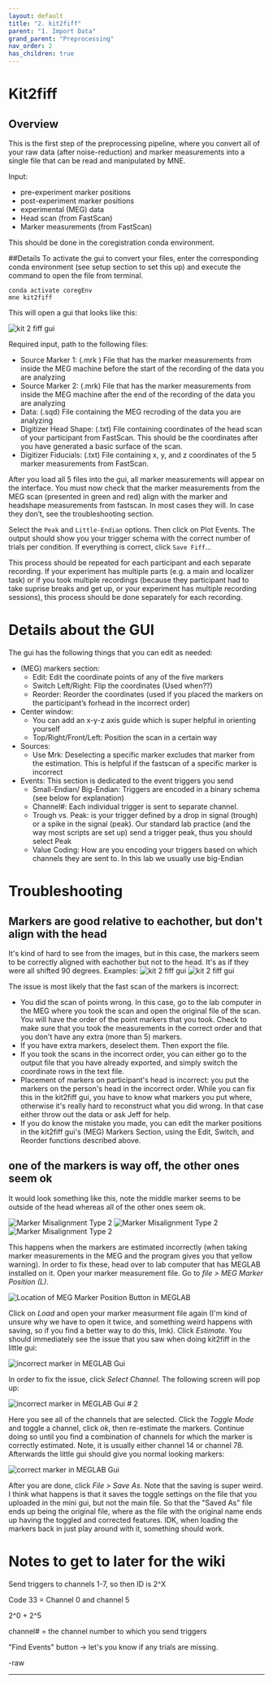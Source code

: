 ```yaml
---
layout: default
title: "2. kit2fiff"
parent: "1. Import Data"
grand_parent: "Preprocessing"
nav_order: 2
has_children: true
---
```


# Kit2fiff

## Overview
This is the first step of the preprocessing pipeline, where you convert all of your raw data (after noise-reduction) and marker measurements into a single file that can be read and manipulated by MNE.

Input:
- pre-experiment marker positions
- post-experiment marker positions
- experimental (MEG) data
- Head scan (from FastScan)
- Marker measurements (from FastScan)

This should be done in the coregistration conda environment.

##Details
To activate the gui to convert your files, enter the corresponding conda environment (see setup section to set this up) and execute the command to open the file from terminal.

```
conda activate coregEnv
mne kit2fiff
```

This will open a gui that looks like this:

![kit 2 fiff gui](../../images/kit2fiff_gui.jpg)




Required input, path to the following files:

- Source Marker 1: (.mrk ) File that has the marker measurements from inside the MEG machine before the start of the recording of the data you are analyzing
- Source Marker 2: (.mrk) File that has the marker measurements from inside the MEG machine after the end of the recording of the data you are analyzing
- Data: (.sqd) File containing the MEG recroding of the data you are analyzing
- Digitizer Head Shape: (.txt) File containing coordinates of the head scan of your participant from FastScan. This should be the coordinates after you have generated a basic surface of the scan.
- Digitizer Fiducials: (.txt) File containing x, y, and z coordinates of the 5 marker measurements from FastScan.


After you load all 5 files into the gui, all marker measurements will appear on the interface. You must now check that the marker measurements from the MEG scan (presented in green and red) align with the marker and headshape measurements from fastscan. In most cases they will. In case they don’t, see the troubleshooting section.

Select the `Peak` and `Little-Endian` options.  Then click on Plot Events. The output should show you your trigger schema with the correct number of trials per condition. If everything is correct, click `Save Fiff`...



This process should be repeated for each participant and each separate recording. If your experiment has multiple parts (e.g. a main and localizer task) or if you took multiple recordings (because they participant had to take suprise breaks and get up, or your experiment has multiple recording sessions), this process should be done separately for each recording.



# Details about the GUI
The gui has the following things that you can edit as needed:

- (MEG) markers section:
    - Edit: Edit the coordinate points of any of the five markers
    - Switch Left/Right: Flip the coordinates (Used when??)
    - Reorder: Reorder the coordinates (used if you placed the markers on the participant’s forhead in the incorrect order)
- Center window:
    - You can add an x-y-z axis guide which is super helpful in orienting yourself
    - Top/Right/Front/Left: Position the scan in a certain way
- Sources:
    - Use Mrk: Deselecting a specific marker excludes that marker from the estimation. This is helpful if the fastscan of a specific marker is incorrect
- Events: This section is dedicated to the event triggers you send
    - Small-Endian/ Big-Endian: Triggers are encoded in a binary schema (see below for explanation)
    - Channel#: Each individual trigger is sent to separate channel.
    - Trough vs. Peak: is your trigger defined by a drop in signal (trough) or a spike in the signal (peak). Our standard lab practice (and the way most scripts are set up) send a trigger peak, thus you should select Peak
    - Value Coding: How are you encoding your triggers based on which channels they are sent to. In this lab we usually use big-Endian






# Troubleshooting


## Markers are good relative to eachother, but don't align with the head

It's kind of hard to see from the images, but in this case, the markers seem to be correctly aligned with eachother but not to the head. It's as if they were all shifted 90 degrees.
Examples:
![kit 2 fiff gui](../../images/marker_misalignment_1.1.jpeg)
![kit 2 fiff gui](../../images/marker_misalignment_1.2.jpeg)

The issue is most likely that the fast scan of the markers is incorrect:
- You did the scan of points wrong. In this case, go to the lab computer in the MEG where you took the scan and open the original file of the scan. You will have the order of the point markers that you took. Check to make sure that you took the measurements in the correct order and that you don't have any extra (more than 5) markers.
- If you have extra markers, deselect them. Then export the file.
- If you took the scans in the incorrect order, you can either go to the output file that you have already exported, and simply switch the coordinate rows in the text file.
- Placement of markers on participant's head is incorrect: you put the markers on the person's head in the incorrect order. While you can fix this in the kit2fiff gui, you have to know what markers you put where, otherwise it's really hard to reconstruct what you did wrong. In that case either throw out the data or ask Jeff for help.
- If you do know the mistake you made, you can edit the marker positions in the kit2fiff gui's (MEG) Markers Section, using the Edit, Switch, and Reorder functions described above.



## one of the markers is way off, the other ones seem ok
It would look something like this, note the middle marker seems to be outside of the head whereas all of the other ones seem ok.

![Marker Misalignment Type 2](../../images/marker_misalignment_2.1.png)
![Marker Misalignment Type 2](../../images/marker_misalignment_2.2.png)
![Marker Misalignment Type 2](../../images/marker_misalignment_2.3.png)

This happens when the markers are estimated incorrectly (when taking marker measurements in the MEG and the program gives you that yellow warning). In order to fix these, head over to lab computer that has MEGLAB installed on it. Open your marker measurement file. Go to *file > MEG Marker Position (L)*.

![Location of MEG Marker Position Button in MEGLAB](../../images/fix_marker_1.png)

Click on *Load* and open your marker measurment file again (I'm kind of unsure why we have to open it twice, and something weird happens with saving, so if you find a better way to do this, lmk). Click *Estimate*. You should immediately see the issue that you saw when doing kit2fiff in the little gui:

![incorrect marker in MEGLAB Gui](../../images/fix_marker_2.png)

In order to fix the issue, click *Select Channel*. The following screen will pop up:

![incorrect marker in MEGLAB Gui # 2](../../images/fix_marker_3.png)

Here you see all of the channels that are selected. Click the *Toggle Mode* and toggle a channel, click *ok*, then re-estimate the markers. Continue doing so until you find a combination of channels for which the marker is correctly estimated. Note, it is usually either channel 14 or channel 78. Afterwards the little gui should give you normal looking markers:

![correct marker in MEGLAB Gui](../../images/fix_marker_4.png)


After you are done, click *File > Save As*. Note that the saving is super weird. I think what happens is that it saves the toggle settings on the file that you uploaded in the mini gui, but not the main file. So that the "Saved As" file ends up being the original file, where as the file with the original name ends up having the toggled and corrected features. IDK, when loading the markers back in just play around with it, something should work.


# Notes to get to later for the wiki

Send triggers to channels 1-7, so then ID is 2^X

Code 33 = Channel 0 and channel 5

2^0 + 2^5



channel# = the channel number to which you send triggers



"Find Events" button → let's you know if any trials are missing.

-raw



___
